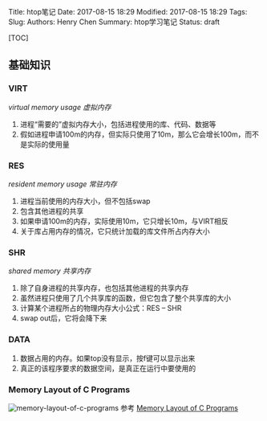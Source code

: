 Title: htop笔记
Date: 2017-08-15 18:29
Modified: 2017-08-15 18:29
Tags: 
Slug: 
Authors: Henry Chen
Summary: htop学习笔记
Status: draft


[TOC]

## 基础知识

### VIRT
*virtual memory usage 虚拟内存*
1. 进程“需要的”虚拟内存大小，包括进程使用的库、代码、数据等  
2. 假如进程申请100m的内存，但实际只使用了10m，那么它会增长100m，而不是实际的使用量  


### RES
*resident memory usage 常驻内存*  
1. 进程当前使用的内存大小，但不包括swap  
2. 包含其他进程的共享  
3. 如果申请100m的内存，实际使用10m，它只增长10m，与VIRT相反  
4. 关于库占用内存的情况，它只统计加载的库文件所占内存大小  


### SHR
*shared memory 共享内存*  
1. 除了自身进程的共享内存，也包括其他进程的共享内存  
2. 虽然进程只使用了几个共享库的函数，但它包含了整个共享库的大小  
3. 计算某个进程所占的物理内存大小公式：RES – SHR  
4. swap out后，它将会降下来  


### DATA
1. 数据占用的内存。如果top没有显示，按f键可以显示出来  
2. 真正的该程序要求的数据空间，是真正在运行中要使用的  


### Memory Layout of C Programs
![memory-layout-of-c-programs](/static/images/memory-layout-of-c-programs.gif)
参考 [Memory Layout of C Programs](http://www.geeksforgeeks.org/memory-layout-of-c-program/)
